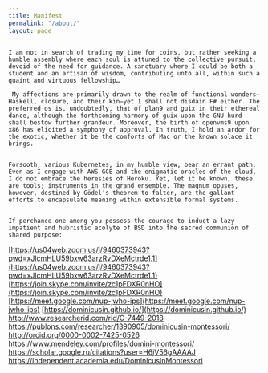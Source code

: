 ```yaml
---
title: Manifest
permalink: "/about/"
layout: page
---
```



    I am not in search of trading my time for coins, but rather seeking a humble assembly where each soul is attuned to the collective pursuit, devoid of the need for guidance. A sanctuary where I could be both a student and an artisan of wisdom, contributing unto all, within such a quaint and virtuous fellowship…

     My affections are primarily drawn to the realm of functional wonders—Haskell, closure, and their kin—yet I shall not disdain F# either. The preferred os is, undoubtedly, that of plan9 and guix in their ethereal dance, although the forthcoming harmony of guix upon the GNU hurd shall bestow further grandeur. Moreover, the birth of openvms9 upon x86 has elicited a symphony of approval. In truth, I hold an ardor for the exotic, whether it be the comforts of Mac or the known solace it brings.
    
    
    Forsooth, various Kubernetes, in my humble view, bear an errant path. Even as I engage with AWS GCE and the enigmatic oracles of the cloud, I do not embrace the heresies of Heroku. Yet, let it be known, these are tools; instruments in the grand ensemble. The magnum opuses, however, destined by Gödel’s theorem to falter, are the gallant efforts to encapsulate meaning within extensible formal systems.
    
    
    If perchance one among you possess the courage to induct a lazy impatient and hubristic acolyte of BSD into the sacred communion of shared purpose:

[https://us04web.zoom.us/j/9460373943?pwd=xJlcmHLU59bxw63arzRvDXeMctrde1.1](https://us04web.zoom.us/j/9460373943?pwd=xJlcmHLU59bxw63arzRvDXeMctrde1.1)
[https://join.skype.com/invite/zc1pFDXR0nHO](https://join.skype.com/invite/zc1pFDXR0nHO)
[https://meet.google.com/nup-jwho-ips](https://meet.google.com/nup-jwho-ips)
[https://dominicusin.github.io/](https://dominicusin.github.io/)
http://www.researcherid.com/rid/C-7449-2018
https://publons.com/researcher/1390905/dominicusin-montessori/
http://orcid.org/0000-0002-7425-0526
https://www.mendeley.com/profiles/domini-montessori/
https://scholar.google.ru/citations?user=H6jV56gAAAAJ
https://independent.academia.edu/DominicusinMontessori